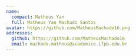 ```yaml
---
name:
  compact: Matheus Yan
  full: Matheus Yan Machado Santos
avatar: https://github.com/MatheusMachado16.png
addresses:
  github: https://github.com/MatheusMachado16
  email: machado.matheus@academico.ifpb.edu.br
---
```


